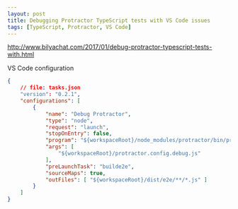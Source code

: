 ```yaml
---
layout: post
title: Debugging Protractor TypeScript tests with VS Code issues
tags: [TypeScript, Protractor, VS Code]
---
```


http://www.bilyachat.com/2017/01/debug-protractor-typescript-tests-with.html

VS Code configuration

```json
{
    // file: tasks.json
    "version": "0.2.1",
    "configurations": [
        {
            "name": "Debug Protractor",
            "type": "node",
            "request": "launch",
            "stopOnEntry": false,
            "program": "${workspaceRoot}/node_modules/protractor/bin/protractor",
            "args": [
                "${workspaceRoot}/protractor.config.debug.js"
            ],
            "preLaunchTask": "builde2e",
            "sourceMaps": true,
            "outFiles": [ "${workspaceRoot}/dist/e2e/**/*.js" ]
        }
    ]
}
```